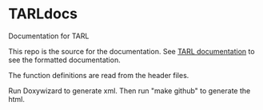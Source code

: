 # TARLdocs
Documentation for TARL

This repo is the source for the documentation.
See [TARL documentation](https://g4tgj.github.io/TARLdocs) to see the formatted documentation.

The function definitions are read from the header files.

Run Doxywizard to generate xml. Then run "make github" to generate the html.
